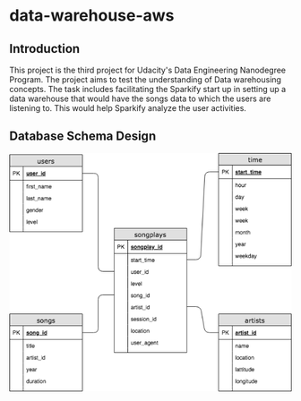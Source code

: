 # data-warehouse-aws

## Introduction
This project is the third project for Udacity's Data Engineering Nanodegree Program. The project aims to test the understanding of Data warehousing concepts. The task includes facilitating the Sparkify start up in setting up a data warehouse that would have the songs data to which the users are listening to. This would help Sparkify analyze the user activities.


## Database Schema Design

![Our Database looks like the following](https://github.com/hamadalaqeel/data-warehouse-aws/blob/master/Database%20Schema.png)
